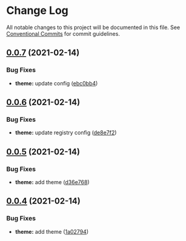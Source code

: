 # Change Log

All notable changes to this project will be documented in this file.
See [Conventional Commits](https://conventionalcommits.org) for commit guidelines.

## [0.0.7](https://github.com/dankreiger/welpe/compare/v0.0.6...v0.0.7) (2021-02-14)


### Bug Fixes

* **theme:** update config ([ebc0bb4](https://github.com/dankreiger/welpe/commit/ebc0bb4ac3315c82a13e27be2f21da57a3bc50ea))





## [0.0.6](https://github.com/dankreiger/welpe/compare/v0.0.5...v0.0.6) (2021-02-14)


### Bug Fixes

* **theme:** update registry config ([de8e7f2](https://github.com/dankreiger/welpe/commit/de8e7f2811b17484ffadc11b51f8b53ee705ca93))





## [0.0.5](https://github.com/dankreiger/welpe/compare/v0.0.4...v0.0.5) (2021-02-14)


### Bug Fixes

* **theme:** add theme ([d36e768](https://github.com/dankreiger/welpe/commit/d36e768b95d1a787f6cd7826f6181527682968ea))





## [0.0.4](https://github.com/dankreiger/welpe/compare/v0.0.3...v0.0.4) (2021-02-14)


### Bug Fixes

* **theme:** add theme ([1a02794](https://github.com/dankreiger/welpe/commit/1a02794a0b3f578e225884d08d552c4ae0d1b024))
